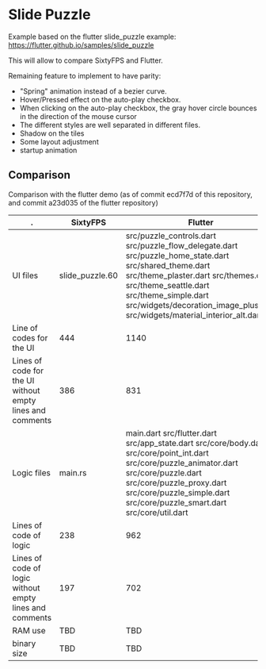 # Slide Puzzle

Example based on the flutter slide_puzzle example:
https://flutter.github.io/samples/slide_puzzle

This will allow to compare SixtyFPS and Flutter.

Remaining feature to implement to have parity:

* "Spring" animation instead of a bezier curve.
* Hover/Pressed effect on the auto-play checkbox.
* When clicking on the auto-play checkbox, the gray hover
  circle bounces in the direction of the mouse cursor
* The different styles are well separated in different files.
* Shadow on the tiles
* Some layout adjustment
* startup animation

## Comparison

Comparison with the flutter demo (as of commit ecd7f7d
 of this repository, and commit a23d035 of the flutter repository)

| . | SixtyFPS | Flutter |
| --- | ---| --- |
| UI files | slide_puzzle.60 | src/puzzle_controls.dart src/puzzle_flow_delegate.dart src/puzzle_home_state.dart src/shared_theme.dart src/theme_plaster.dart src/themes.dart src/theme_seattle.dart src/theme_simple.dart src/widgets/decoration_image_plus.dart src/widgets/material_interior_alt.dart |
| Line of codes for the UI | 444 | 1140 |
| Lines of code for the UI without empty lines and comments | 386 | 831 |
| Logic files | main.rs | main.dart src/flutter.dart src/app_state.dart src/core/body.dart src/core/point_int.dart src/core/puzzle_animator.dart src/core/puzzle.dart src/core/puzzle_proxy.dart src/core/puzzle_simple.dart src/core/puzzle_smart.dart src/core/util.dart |
| Lines of code of logic | 238 | 962 |
| Lines of code of logic without empty lines and comments | 197 | 702 |
| RAM use | TBD | TBD |
| binary size | TBD | TBD |
